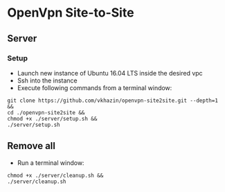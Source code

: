 # OpenVpn Site-to-Site

## Server

### Setup

* Launch new instance of Ubuntu 16.04 LTS inside the desired vpc
* Ssh into the instance
* Execute following commands from a terminal window:
```
git clone https://github.com/vkhazin/openvpn-site2site.git --depth=1 &&
cd ./openvpn-site2site &&
chmod +x ./server/setup.sh &&
./server/setup.sh
```

## Remove all

* Run a terminal window:
```
chmod +x ./server/cleanup.sh &&
./server/cleanup.sh
```